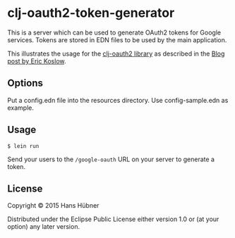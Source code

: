 # clj-oauth2-token-generator

This is a server which can be used to generate OAuth2 tokens for
Google services.  Tokens are stored in EDN files to be used by the
main application.

This illustrates the usage for the
[clj-oauth2 library](https://clojars.org/stuarth/clj-oauth2) as
described in the
[Blog post by Eric Koslow](https://coderwall.com/p/y9w4-g/google-oauth2-in-clojure).

## Options

Put a config.edn file into the resources directory.  Use
config-sample.edn as example.

## Usage

    $ lein run
    
Send your users to the ```/google-oauth``` URL on your server to
generate a token.

## License

Copyright © 2015 Hans Hübner

Distributed under the Eclipse Public License either version 1.0 or (at
your option) any later version.
